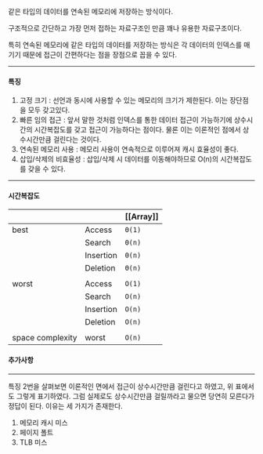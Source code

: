 
같은 타입의 데이터를 연속된 메모리에 저장하는 방식이다.

구조적으로 간단하고 가장 먼저 접하는 자료구조인 만큼 꽤나 유용한 자료구조이다.

특히 연속된 메모리에 같은 타입의 데이터를 저장하는 방식은 각 데이터의 인덱스를 매기기 때문에 접근이 간편하다는 점을 장점으로 꼽을 수 있다.

---
#### 특징
1. 고정 크기 : 선언과 동시에 사용할 수 있는 메모리의 크기가 제한된다. 이는 장단점을 모두 갖고있다.
2. 빠른 임의 접근 : 앞서 말한 것처럼 인덱스를 통한 데이터 접근이 가능하기에 상수시간의 시간복잡도를 갖고 접근이 가능하다는 점이다. 물론 이는 이론적인 점에서 상수시간만큼 걸린다는 것이다.
3. 연속된 메모리 사용 : 메모리 사용이 연속적으로 이루어져 캐시 효율성이 좋다.
4. 삽입/삭제의 비효율성 : 삽입/삭제 시 데이터를 이동해야하므로 O(n)의 시간복잡도를 갖을 수 있다.

---
#### 시간복잡도

|                  |           | [[Array]] |
| ---------------- | --------- | --------- |
| best             | Access    | `Θ(1)`    |
|                  | Search    | `Θ(n)`    |
|                  | Insertion | `Θ(n)`    |
|                  | Deletion  | `Θ(n)`    |
|                  |           |           |
| worst            | Access    | `O(1)`    |
|                  | Search    | `O(n)`    |
|                  | Insertion | `O(n)`    |
|                  | Deletion  | `O(n)`    |
|                  |           |           |
| space complexity | worst     | `O(n)`    |






#### 추가사항
---
특징 2번을 살펴보면 이론적인 면에서 접근이 상수시간만큼 걸린다고 하였고, 위 표에서도 그렇게 표기하였다. 그럼 실제로도 상수시간만큼 걸릴까라고 물으면 당연히 모른다가 정답이 된다. 이유는 세 가지가 존재한다.

1. 메모리 캐시 미스
2. 페이지 폴트
3. TLB 미스


